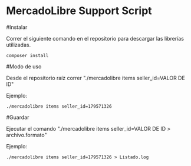 # MercadoLibre Support Script

#Instalar

Correr el siguiente comando en el repositorio para descargar las librerías utilizadas.
```
composer install
```
#Modo de uso

Desde el repositorio raíz correr "./mercadolibre items seller_id=VALOR DE ID"

Ejemplo:

```
./mercadolibre items seller_id=179571326
```
#Guardar

Ejecutar el comando "./mercadolibre items seller_id=VALOR DE ID > archivo.formato"

Ejemplo:

```
./mercadolibre items seller_id=179571326 > Listado.log
```


